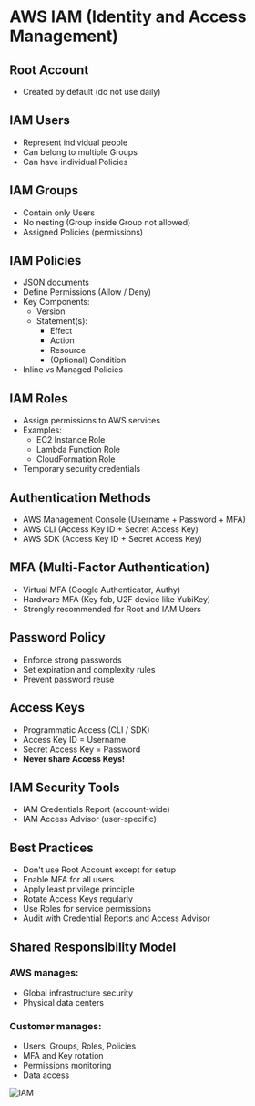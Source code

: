 # AWS IAM (Identity and Access Management)

## Root Account
- Created by default (do not use daily)

## IAM Users
- Represent individual people
- Can belong to multiple Groups
- Can have individual Policies

## IAM Groups
- Contain only Users
- No nesting (Group inside Group not allowed)
- Assigned Policies (permissions)

## IAM Policies
- JSON documents
- Define Permissions (Allow / Deny)
- Key Components:
  - Version
  - Statement(s):
    - Effect
    - Action
    - Resource
    - (Optional) Condition
- Inline vs Managed Policies

## IAM Roles
- Assign permissions to AWS services
- Examples:
  - EC2 Instance Role
  - Lambda Function Role
  - CloudFormation Role
- Temporary security credentials

## Authentication Methods
- AWS Management Console (Username + Password + MFA)
- AWS CLI (Access Key ID + Secret Access Key)
- AWS SDK (Access Key ID + Secret Access Key)

## MFA (Multi-Factor Authentication)
- Virtual MFA (Google Authenticator, Authy)
- Hardware MFA (Key fob, U2F device like YubiKey)
- Strongly recommended for Root and IAM Users

## Password Policy
- Enforce strong passwords
- Set expiration and complexity rules
- Prevent password reuse

## Access Keys
- Programmatic Access (CLI / SDK)
- Access Key ID = Username
- Secret Access Key = Password
- **Never share Access Keys!**

## IAM Security Tools
- IAM Credentials Report (account-wide)
- IAM Access Advisor (user-specific)

## Best Practices
- Don't use Root Account except for setup
- Enable MFA for all users
- Apply least privilege principle
- Rotate Access Keys regularly
- Use Roles for service permissions
- Audit with Credential Reports and Access Advisor

## Shared Responsibility Model

### AWS manages:
- Global infrastructure security
- Physical data centers

### Customer manages:
- Users, Groups, Roles, Policies
- MFA and Key rotation
- Permissions monitoring
- Data access

![IAM](https://github.com/user-attachments/assets/e583af0c-78ec-46b8-b5f9-3ee32ea4225d)
